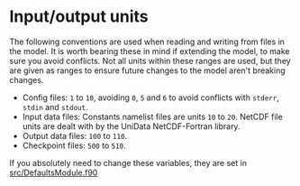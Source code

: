 # Input/output units

The following conventions are used when reading and writing from files in the model. It is worth bearing these in mind if extending the model, to make sure you avoid conflicts. Not all units within these ranges are used, but they are given as ranges to ensure future changes to the model aren't breaking changes.

- Config files: `1` to `10`, avoiding `0`, `5` and `6` to avoid conflicts with `stderr`, `stdin` and `stdout`.
- Input data files: Constants namelist files are units `10` to `20`. NetCDF file units are dealt with by the UniData NetCDF-Fortran library.
- Output data files: `100` to `110`.
- Checkpoint files: `500` to `510`.

If you absolutely need to change these variables, they are set in [src/DefaultsModule.f90](../../src/DefaultsModule.f90)